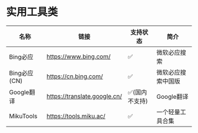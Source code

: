 # 实用工具类

| 名称 | 链接 | 支持状态 | 简介 |
| -------- | -------- | -------- | -------- |
| Bing必应     | https://www.bing.com/     | ✅     | 微软必应搜索      |
| Bing必应(CN)     | https://cn.bing.com/     | ✅     | 微软必应搜索中国版      |
| Google翻译     | https://translate.google.cn/     | ✅(国内不支持)     | Google翻译      |
| MikuTools     | https://tools.miku.ac/     | ✅     | 一个轻量工具合集      |
